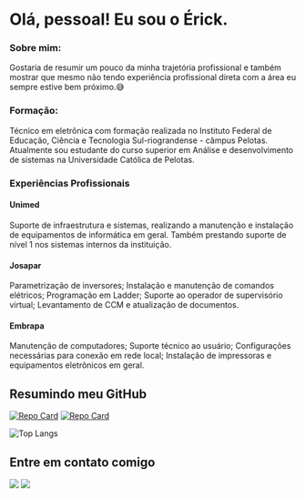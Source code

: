 <div>
<h1>
    Olá, pessoal! Eu sou o Érick.
</h1>
</div>

<div>
    <h3>Sobre mim:</h3>
    <p>Gostaria de resumir um pouco da minha trajetória profissional e também mostrar que mesmo não tendo experiência profissional direta com a área eu sempre estive bem próximo.😅</p>
    <h3>Formação:</h3>
    <p>Técnico em eletrônica com formação realizada no Instituto Federal de Educação, Ciência e
    Tecnologia Sul-riograndense - câmpus Pelotas.<br>
    Atualmente sou estudante do curso superior em Análise e desenvolvimento de sistemas na Universidade
    Católica de Pelotas.</p>
</div>

<div>
    <h3>Experiências Profissionais</h3>
    <h4>Unimed</h4>
    <p>Suporte de infraestrutura e sistemas, realizando a manutenção
    e instalação de equipamentos de informática em geral. Também prestando suporte de nível 1 
    nos sistemas internos da instituição.
    </p>
</div>

</div>
    <h4>Josapar</h4>
    <p>Parametrização de inversores; Instalação e manutenção
    de comandos elétricos; Programação em Ladder; Suporte ao operador
    de supervisório virtual; Levantamento de CCM e atualização de documentos.</p>
</div>

<div>
    <h4>Embrapa</h4>
    <p>Manutenção de computadores; Suporte técnico ao
    usuário; Configurações necessárias para conexão em rede local;
    Instalação de impressoras e equipamentos eletrônicos em geral.</p>
</div>  

<div>

## Resumindo meu GitHub

[![Repo Card](https://github-readme-stats.vercel.app/api/pin/?username=ErickPSoares&repo=API-CRUD&bg_color=000&border_color=30A3DC&show_icons=true&icon_color=30A3DC&title_color=E94D5F&text_color=FFF)](https://github.com/ErickPSoares/API-CRUD)
[![Repo Card](https://github-readme-stats.vercel.app/api/pin/?username=ErickPSoares&repo=CRUD-Questionario&bg_color=000&border_color=30A3DC&show_icons=true&icon_color=30A3DC&title_color=E94D5F&text_color=FFF)](https://github.com/ErickPSoares/CRUD-Questionario)

![Top Langs](https://github-readme-stats-git-masterrstaa-rickstaa.vercel.app/api/top-langs/?username=ErickPSoares&layout=compact&bg_color=000&border_color=30A3DC&title_color=E94D5F&text_color=FFF)
</div>

<div>
    <h2>Entre em contato comigo</h2>
   <a href="https://www.linkedin.com/in/erick-pereira-soares/" target="_blank"><img src="https://img.shields.io/badge/-LinkedIn-%230077B5?style=for-the-badge&logo=linkedin&logoColor=white" target="_blank"></a> 
    <a href = "mailto:erickpereirasoares@gmail.com"><img src="https://img.shields.io/badge/-Gmail-%23333?style=for-the-badge&logo=gmail&logoColor=white" target="_blank"></a>
</div>